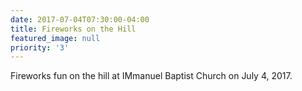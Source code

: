 ```yaml
---
date: 2017-07-04T07:30:00-04:00
title: Fireworks on the Hill
featured_image: null
priority: '3'
---
```

Fireworks fun on the hill at IMmanuel Baptist Church on July 4, 2017.
